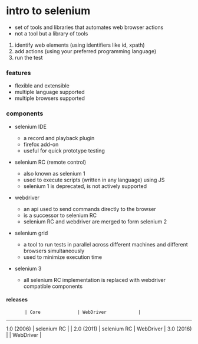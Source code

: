 # intro to selenium

- set of tools and libraries that automates web browser actions
- not a tool but a library of tools

1. identify web elements (using identifiers like id, xpath)
2. add actions (using your preferred programming language)
3. run the test

### features

- flexible and extensible
- multiple language supported
- multiple browsers supported

### components

- selenium IDE
  - a record and playback plugin
  - firefox add-on
  - useful for quick prototype testing

- selenium RC (remote control)
  - also known as selenium 1
  - used to execute scripts (written in any language) using JS
  - selenium 1 is deprecated, is not actively supported

- webdriver
  - an api used to send commands directly to the browser
  - is a successor to selenium RC
  - selenium RC and webdriver are merged to form selenium 2

- selenium grid
  - a tool to run tests in parallel across different machines and different browsers simultaneously
  - used to minimize execution time

- selenium 3
  - all selenium RC implementation is replaced with webdriver compatible components

#### releases

           | Core              | WebDriver            |
-----------------------------------------------------
1.0 (2006) | selenium RC       |                      |
2.0 (2011) | selenium RC       | WebDriver            |
3.0 (2016) |                   | WebDriver            |
